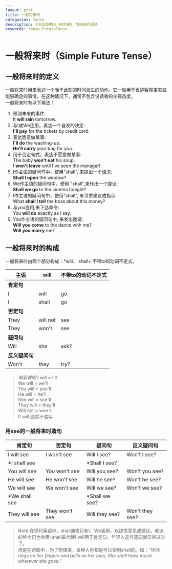 ```yaml
---
layout: post
title: 一般将来时
categories: tense
description: 介绍SIMPLE FUTURE TENSE的语法
keywords: tense FutureTense
---
```


# 一般将来时（Simple Future Tense）

## 一般将来时的定义
一般将来时用来表述一个晚于此刻的时间发生的动作。它一般用于表述客观事实或能够确定的事情，在这种情况下，通常不包含说话者的主观态度。  
一般将来时有以下用法：  
1. 预测未来的事件:  
It **will rain** tomorrow.  
2. 与I或We连用，表达一个自发的决定:  
**I'll pay** for the tickets by credit card.  
3. 表达愿意做某事:   
**I'll do** the washing-up.  
**He'll carry** your bag for you.  
4. 用于否定句式，表达不愿意做某事:  
The baby **won't eat** his soup.  
I **won't leave** until I've seen the manager!  
5. I作主语的疑问句中，使用"shall", 来提出一个请求:  
**Shall I open** the window?
6. We作主语的疑问句中，使用 "shall",来作出一个提议:  
**Shall we go** to the cinema tonight?  
7. I作主语的疑问句中，使用"shall", 来寻求建议或指示:  
What **shall I tell** the boss about this money?  
8. 与you连用,来下达命令:  
You **will do** exactly as I say.  
9. You作主语的疑问句中, 来发出邀请:  
**Will you come** to the dance with me?  
**Will you marry** me?  

## 一般将来时的构成
一般将来时由两个部分构成：*will、 shall+ 不带to的动词不定式。  

|**主语**  |**will**|**不带to的动词不定式**|
|----------|--------|----------------------|
|**肯定句**|        |                      |
|I         |will    |go                    |
|I         |shall   |go                    |
|**否定句**|        |                      |
|They      |will not|see                   |
|They      |won't   |see                   |
|**疑问句**|        |                      |
|Will      |she     |ask?                  |
|**反义疑问句**|    |                      |
|Won't     |they    |try?                  |

>*缩写说明* 
I will = I'll  
We will = we'll  
You will = you'll  
He will = he'll  
She will = she'll  
They will = they'll  
Will not = won't  
It will 通常不缩写
>

### 用see的一般将来时造句

|**肯定句**   |**否定句**    |**疑问句**    |**反义疑问句** |
|-------------|--------------|--------------|---------------|
|I will see   |I won't see   |Will I see?   |Won't I see?   |
|*I shall see |              |*Shall I see? |               |
|You will see |You won't see |Will you see? |Won't you see? |
|He will see  |He won't see  |Will he see?  |Won't he see?  |
|We will see  |We won't see  |Will we see?  |Won't we see?  |
|*We shall see|              |*Shall we see?|               |
|They will see|They won't see|Will they see?|Won't they see?|

>Note:在现代英语中，shall通常只和I、We连用，以提供意见或建议。老派的绅士们也会用I shall来代替I will用于肯定句，年轻人这样遣词就显得过时了。  
但是在诗歌中，为了韵律美，各种人称都是可以使用shall的。如：*"With rings on her fingers and bells on her toes, She shall have music wherever she goes."*  
>
